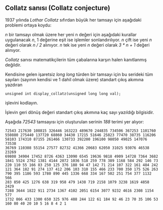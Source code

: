 ## Collatz sanısı (Collatz conjecture)

1937 yılında *Lothar Collatz*  sıfırdan büyük her tamsayı için aşağıdaki problemi ortaya koydu:

*n* bir tamsayı olmak üzere her yeni n değeri için aşağıdaki kurallar uygulanacak
*n*,  1 değerine eşit ise işlemler sonlandırılıyor.
*n* çift ise yeni *n* değeri olarak *n / 2* alınıyor.
*n* tek ise yeni *n* değeri olarak *3 * n + 1* değeri alınıyor.

*Collatz* sanısı matematikçilerin tüm çabalarına karşın halen kanıtlanmış değildir.

Kendisine gelen işaretsiz *long long* türden bir tamsayı için bu serideki tüm sayıları (sayının kendisi ve 1 dahil olmak üzere) standart çıkış akımına yazdıran
```
unsigned int display_collatz(unsigned long long val);
```
işlevini kodlayın.

İşlevin geri dönüş değeri standart çıkış akımına kaç sayı yazıldığı bilgisidir.

Aşağıda *72543* tamsayısı için oluşturulan serinin *188* terimi yer alıyor:
```
72543 217630 108815 326446 163223 489670 244835 734506 367253 1101760 
550880 275440 137720 68860 34430 17215 51646 25823 77470 38735 116206 
58103 174310 87155 261466 130733 392200 196100 98050 49025 147076 73538 
36769 110308 55154 27577 82732 41366 20683 62050 31025 93076 46538 23269 
69808 34904 17452 8726 4363 13090 6545 19636 9818 4909 14728 7364 3682 
1841 5524 2762 1381 4144 2072 1036 518 259 778 389 1168 584 292 146 73 
220 110 55 166 83 250 125 376 188 94 47 142 71 214 107 322 161 484 242 
121 364 182 91 274 137 412 206 103 310 155 466 233 700 350 175 526 263 
790 395 1186 593 1780 890 445 1336 668 334 167 502 251 754 377 1132 566 
283 850 425 1276 638 319 958 479 1438 719 2158 1079 3238 1619 4858 2429 
7288 3644 1822 911 2734 1367 4102 2051 6154 3077 9232 4616 2308 1154 577 
1732 866 433 1300 650 325 976 488 244 122 61 184 92 46 23 70 35 106 53 
160 80 40 20 10 5 16 8 4 2 1
```
